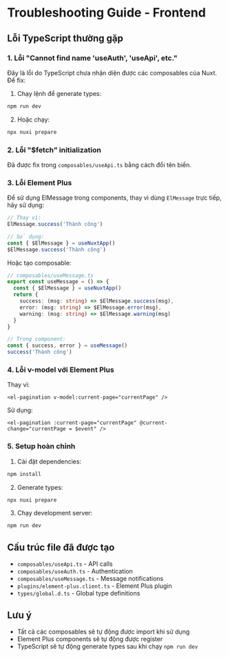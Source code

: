 # Troubleshooting Guide - Frontend

## Lỗi TypeScript thường gặp

### 1. Lỗi "Cannot find name 'useAuth', 'useApi', etc."

Đây là lỗi do TypeScript chưa nhận diện được các composables của Nuxt. Để fix:

1. Chạy lệnh để generate types:
```bash
npm run dev
```

2. Hoặc chạy:
```bash
npx nuxi prepare
```

### 2. Lỗi "$fetch" initialization

Đã được fix trong `composables/useApi.ts` bằng cách đổi tên biến.

### 3. Lỗi Element Plus

Để sử dụng ElMessage trong components, thay vì dùng `ElMessage` trực tiếp, hãy sử dụng:

```typescript
// Thay vì:
ElMessage.success('Thành công')

// Sử dụng:
const { $ElMessage } = useNuxtApp()
$ElMessage.success('Thành công')
```

Hoặc tạo composable:

```typescript
// composables/useMessage.ts
export const useMessage = () => {
  const { $ElMessage } = useNuxtApp()
  return {
    success: (msg: string) => $ElMessage.success(msg),
    error: (msg: string) => $ElMessage.error(msg),
    warning: (msg: string) => $ElMessage.warning(msg)
  }
}

// Trong component:
const { success, error } = useMessage()
success('Thành công')
```

### 4. Lỗi v-model với Element Plus

Thay vì:
```vue
<el-pagination v-model:current-page="currentPage" />
```

Sử dụng:
```vue
<el-pagination :current-page="currentPage" @current-change="currentPage = $event" />
```

### 5. Setup hoàn chỉnh

1. Cài đặt dependencies:
```bash
npm install
```

2. Generate types:
```bash
npx nuxi prepare
```

3. Chạy development server:
```bash
npm run dev
```

## Cấu trúc file đã được tạo

- `composables/useApi.ts` - API calls
- `composables/useAuth.ts` - Authentication
- `composables/useMessage.ts` - Message notifications
- `plugins/element-plus.client.ts` - Element Plus plugin
- `types/global.d.ts` - Global type definitions

## Lưu ý

- Tất cả các composables sẽ tự động được import khi sử dụng
- Element Plus components sẽ tự động được register
- TypeScript sẽ tự động generate types sau khi chạy `npm run dev` 